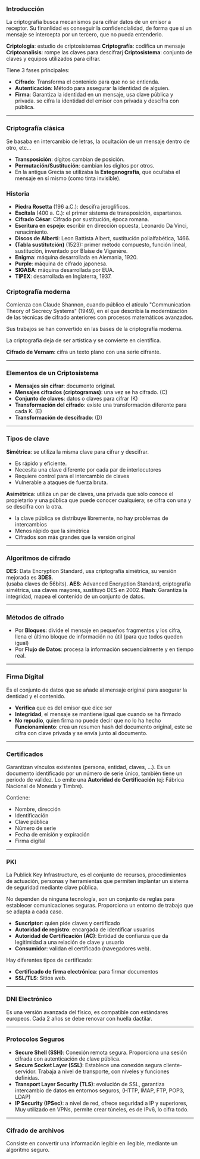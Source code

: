 ### Introducción
La criptografía busca mecanismos para cifrar datos de un emisor a receptor.
Su finanlidad es conseguir la confidencialidad, de forma que si un mensaje se intercepta por un tercero, que no pueda entenderlo.

**Criptología**: estudio de criptosistemas
**Criptografía**: codifica un mensaje
**Criptoanalisis**: rompe las claves para descifrarj
**Criptosistema**: conjunto de claves y equipos utilizados para cifrar.

Tiene 3 fases principales:
- **Cifrado**: Transforma el contenido para que no se entienda.
- **Autenticación**: Método para assegurar la identidad de alguien. 
- **Firma**: Garantiza la identidad en un mensaje, usa clave pública y privada. se cifra la identidad del emisor con privada y descifra con pública.

---
### Criptografía clásica
Se basaba en intercambio de letras, la ocultación de un mensaje dentro de otro, etc...
- **Transposición**: dígitos cambian de posición.
- **Permutación/Sustitución**: cambian los dígitos por otros.
- En la antigua Grecia se utilizaba la **Esteganografía**, que ocultaba el mensaje en sí mismo (como tinta invisible).
### Historia
- **Piedra Rosetta** (196 a.C.): descifra jeroglíficos.
- **Escítala** (400 a. C.): el primer sistema de transposición, espartanos.
- **Cifrado César**: Cifrado por sustitución, época romana.
- **Escritura en espejo**: escribir en dirección opuesta, Leonardo Da Vinci, renacimiento.
- **Discos de Alberti**: Leon Battista Albert, sustitución polialfabética, 1466.
- **(Tabla sustitutción)** (1523): primer método compuesto, función lineal, sustitución, inventado por Blaise de Vigenére.
- **Enigma**: máquina desarrollada en Alemania, 1920.
- **Purple**: máquina de cifrado japonesa.
- **SIGABA**: máquina desarrollada por EUA.
- **TIPEX**: desarrollada en Inglaterra, 1937.

### Criptografía moderna
Comienza con Claude Shannon, cuando público el atículo "Communication Theory of Secrecy Systems" (1949), en el que describía la modernización de las técnicas de cifrado anteriores con procesos matemáticos avanzados.

Sus trabajos se han convertido en las bases de la criptografía moderna.

La criptografía deja de ser artística y se convierte en científica.

**Cifrado de Vernam**: cifra un texto plano con una serie cifrante.

---
### Elementos de un Criptosistema
- **Mensajes sin cifrar**: documento original.
- **Mensajes cifrados (criptogramas)**: una vez se ha cifrado. (C)
- **Conjunto de claves**: datos o claves para cifrar (K)
- **Transformación del cifrado**: existe una transformación diferente para cada K. (E)
- **Transformación de descifrado**: (D)

---
### Tipos de clave

**Simétrica**: se utiliza la misma clave para cifrar y descifrar.
- Es rápido y eficiente.
- Necesita una clave diferente por cada par de interlocutores
- Requiere control para el intercambio de claves
- Vulnerable a ataques de fuerza bruta.

**Asimétrica**: utiliza un par de claves, una privada que sólo conoce el propietario y una pública que puede conocer cualquiera; se cifra con una y se descifra con la otra.
- la clave pública se distribuye libremente, no hay problemas de intercambios
- Menos rápido que la simétrica
- Cifrados son más grandes que la versión original

---
### Algoritmos de cifrado
**DES**: Data Encryption Standard, usa criptografía simétrica, su versión mejorada es **3DES**.    
    (usaba claves de 56bits).
**AES**: Advanced Encryption Standard, criptografía simétrica, usa claves mayores, sustituyó DES en 2002.
**Hash**: Garantiza la integridad, mapea el contenido de un conjunto de datos.

---
### Métodos de cifrado
- Por **Bloques**: divide el mensaje en pequeños fragmentos y los cifra, llena el último bloque de información no útil (para que todos queden igual)
- Por **Flujo de Datos**: procesa la información secuencialmente y en tiempo real.

---
### Firma Digital
Es el conjunto de datos que se añade al mensaje original para asegurar la dentidad y el contenido.
- **Verifica** que es del emisor que dice ser
- **Integridad**, el mensaje se mantiene igual que cuando se ha firmado
- **No repudio**, quien firma no puede decir que no lo ha hecho
**Funcionamiento**:
crea un resumen hash del documento original, este se cifra con clave privada y se envía junto al documento.

---
### Certificados
Garantizan vínculos existentes (persona, entidad, claves, ...).
Es un documento identificado por un número de serie único, también tiene un periodo de validez.
Lo emite una **Autoridad de Certificación** (ej: Fábrica Nacional de Moneda y Timbre).

Contiene:
- Nombre, dirección
- Identificación
- Clave pública
- Número de serie
- Fecha de emisión y expiración
- Firma digital
 
---
### PKI
La Publick Key Infrastructure, es el conjunto de recursos, procedimientos de actuación, personas y herramientas que permiten implantar un sistema de seguridad mediante clave 
pública.

No dependen de ninguna tecnología, son un conjunto de reglas para establecer comunicaciones seguras.
Proporciona un entorno de trabajo que se adapta a cada caso.

- **Suscriptor**: quien pide claves y certificado
- **Autoridad de registro**: encargada de identificar usuarios
- **Autoridad de Certificación (AC)**: Entidad de confianza que da legitimidad a una relación de clave y usuario
- **Consumidor**: validan el certificado (navegadores web).

Hay diferentes tipos de certificado: 
- **Certificado de firma electrónica**: para firmar documentos
- **SSL/TLS**: Sitios web.

---
### DNI Electrónico
Es una versión avanzada del físico, es compatible con estándares europeos.
Cada 2 años se debe renovar con huella dactilar.

---
### Protocolos Seguros
- **Secure Shell (SSH)**: Conexión remota segura.
  Proporciona una sesión cifrada con autenticación de clave pública.
- **Secure Socket Layer (SSL)**: Establece una conexión segura cliente-servidor.
  Trabaja a nivel de transporte, con niveles y funciones definidas.
- **Transport Layer Security (TLS)**: evolución de SSL, garantiza intercambio de datos en entornos seguros, (HTTP, IMAP, FTP, POP3, LDAP)
- **IP Security (IPSec)**: a nivel de red, ofrece seguridad a IP y superiores,
  Muy utilizado en VPNs, permite crear túneles, es de IPv6, lo cifra todo.

---
### Cifrado de archivos
Consiste en convertir una información legible en ilegible, mediante un algoritmo seguro.

